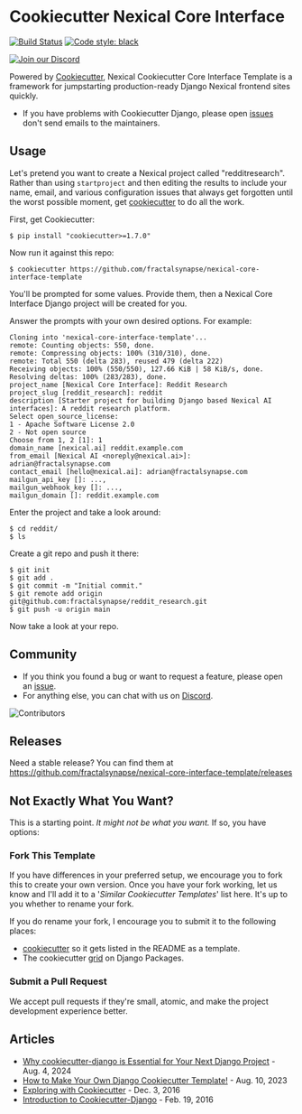# Cookiecutter Nexical Core Interface

[![Build Status](https://img.shields.io/github/actions/workflow/status/fractalsynapse/nexical-core-interface-template/cicd.yml?branch=main)](https://github.com/fractalsynapse/nexical-core-interface-template/actions/workflows/cicd.yml?query=branch%3Amain)
[![Code style: black](https://img.shields.io/badge/code%20style-black-000000.svg)](https://github.com/ambv/black)

[![Join our Discord](https://img.shields.io/discord/1259252913138700380?style=flat&logo=discord&logoColor=white)](https://discord.gg/7kJCN6EtQA)

Powered by [Cookiecutter](https://github.com/cookiecutter/cookiecutter), Nexical Cookiecutter Core Interface Template is a framework for jumpstarting
production-ready Django Nexical frontend sites quickly.

- If you have problems with Cookiecutter Django, please open [issues](https://github.com/fractalsynapse/nexical-core-interface-template/issues/new) don't send
  emails to the maintainers.

## Usage

Let's pretend you want to create a Nexical project called "redditresearch". Rather than using `startproject` and then editing the results to include your name, email, and various configuration issues that always get forgotten until the worst possible moment, get [cookiecutter](https://github.com/cookiecutter/cookiecutter) to do all the work.

First, get Cookiecutter:

    $ pip install "cookiecutter>=1.7.0"

Now run it against this repo:

    $ cookiecutter https://github.com/fractalsynapse/nexical-core-interface-template

You'll be prompted for some values. Provide them, then a Nexical Core Interface Django project will be created for you.

Answer the prompts with your own desired options. For example:

    Cloning into 'nexical-core-interface-template'...
    remote: Counting objects: 550, done.
    remote: Compressing objects: 100% (310/310), done.
    remote: Total 550 (delta 283), reused 479 (delta 222)
    Receiving objects: 100% (550/550), 127.66 KiB | 58 KiB/s, done.
    Resolving deltas: 100% (283/283), done.
    project_name [Nexical Core Interface]: Reddit Research
    project_slug [reddit_research]: reddit
    description [Starter project for building Django based Nexical AI interfaces]: A reddit research platform.
    Select open_source_license:
    1 - Apache Software License 2.0
    2 - Not open source
    Choose from 1, 2 [1]: 1
    domain_name [nexical.ai] reddit.example.com
    from_email [Nexical AI <noreply@nexical.ai>]: adrian@fractalsynapse.com
    contact_email [hello@nexical.ai]: adrian@fractalsynapse.com
    mailgun_api_key []: ...,
    mailgun_webhook_key []: ...,
    mailgun_domain []: reddit.example.com

Enter the project and take a look around:

    $ cd reddit/
    $ ls

Create a git repo and push it there:

    $ git init
    $ git add .
    $ git commit -m "Initial commit."
    $ git remote add origin git@github.com:fractalsynapse/reddit_research.git
    $ git push -u origin main

Now take a look at your repo.

## Community

- If you think you found a bug or want to request a feature, please open an [issue](https://github.com/fractalsynapse/nexical-core-interface-template/issues).
- For anything else, you can chat with us on [Discord](https://discord.gg/7kJCN6EtQA).

<img src="https://opencollective.com/cookiecutter-django/contributors.svg?width=890&button=false" alt="Contributors">

## Releases

Need a stable release? You can find them at <https://github.com/fractalsynapse/nexical-core-interface-template/releases>

## Not Exactly What You Want?

This is a starting point. _It might not be what you want._ If so, you have options:

### Fork This Template

If you have differences in your preferred setup, we encourage you to fork this to create your own version.
Once you have your fork working, let us know and I'll add it to a '_Similar Cookiecutter Templates_' list here.
It's up to you whether to rename your fork.

If you do rename your fork, I encourage you to submit it to the following places:

- [cookiecutter](https://github.com/cookiecutter/cookiecutter) so it gets listed in the README as a template.
- The cookiecutter [grid](https://www.djangopackages.com/grids/g/cookiecutters/) on Django Packages.

### Submit a Pull Request

We accept pull requests if they're small, atomic, and make the project development experience better.

## Articles

- [Why cookiecutter-django is Essential for Your Next Django Project](https://medium.com/@millsks/why-cookiecutter-django-is-essential-for-your-next-django-project-7d3c00cdce51) - Aug. 4, 2024
- [How to Make Your Own Django Cookiecutter Template!](https://medium.com/@FatemeFouladkar/how-to-make-your-own-django-cookiecutter-template-a753d4cbb8c2) - Aug. 10, 2023
- [Exploring with Cookiecutter](http://www.snowboardingcoder.com/django/2016/12/03/exploring-with-cookiecutter/) - Dec. 3, 2016
- [Introduction to Cookiecutter-Django](http://krzysztofzuraw.com/blog/2016/django-cookiecutter.html) - Feb. 19, 2016
